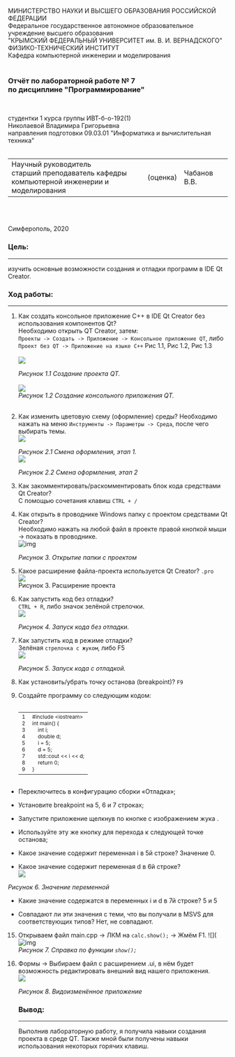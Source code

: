 МИНИСТЕРСТВО НАУКИ  И ВЫСШЕГО ОБРАЗОВАНИЯ РОССИЙСКОЙ ФЕДЕРАЦИИ  
Федеральное государственное автономное образовательное учреждение высшего образования  
"КРЫМСКИЙ ФЕДЕРАЛЬНЫЙ УНИВЕРСИТЕТ им. В. И. ВЕРНАДСКОГО"  
ФИЗИКО-ТЕХНИЧЕСКИЙ ИНСТИТУТ  
Кафедра компьютерной инженерии и моделирования
<br/><br/>

### Отчёт по лабораторной работе № 7<br/> по дисциплине "Программирование"
<br/>

студентки 1 курса группы ИВТ-б-о-192(1)  
Николаевой Владимира Григорьевна  
направления подготовки 09.03.01 "Информатика и вычислительная техника"   
<br/>

<table>
<tr><td>Научный руководитель<br/> старший преподаватель кафедры<br/> компьютерной инженерии и моделирования</td>
<td>(оценка)</td>
<td>Чабанов В.В.</td>
</tr>
</table>
<br/><br/>

Симферополь, 2020

### Цель: 

------

изучить основные возможности создания и отладки программ в IDE Qt Creator.

### Ход работы:

------



1. Как создать консольное приложение С++ в IDE Qt Creator без использования компонентов Qt?</br>
    Необходимо открыть QT Creator, затем:<br>
    `Проекты -> Создать -> Приложение -> Консольное приложение QT`, либо ` Проект без QT -> Приложение на языке C++`
    Рис 1.1, Рис 1.2, Рис 1.3<br><br>
    ![](https://sun3.43222.userapi.com/OI_kdab3Cid6d6SuDjc5B1D3WzAXj8hzd7kUYQ/lw_ps9vPcv8.jpg)<br>
   
   *Рисунок 1.1 Создание проекта QT.*<br><br>
    ![](https://sun1.43222.userapi.com/XWjWswSotCxmAf852MBVeZ3nS-Eb2O_ABzp9Cw/AXgGxi_azVM.jpg)
    <br> *Рисунок 1.2 Создание консольного приложения QT.*<br><br>
   
2. Как изменить цветовую схему (оформление) среды?
    Необходимо нажать на меню `Инструменты -> Параметры -> Среда`, после чего выбирать темы.<br>
    ![](https://sun1.43222.userapi.com/LBVgzP6bdDym-dP7kJeRRPXe2vtQYB-OdM-8aA/HRLkbC9XFPc.jpg)
    <br>

    *Рисунок 2.1 Смена оформления, этап 1.*<br>
    ![](https://sun2.43222.userapi.com/KL8SRZN9SZERGqDxq8_KY5iASrPZDXatUQg5Xg/ZDaN8VqVkd4.jpg)
    <br>

    *Рисунок 2.2 Смена оформления, этап 2*<br>

3. Как закомментировать/раскомментировать блок кода средствами Qt Creator?<br>
    С помощью сочетания клавиш `CTRL + /`

4. Как открыть в проводнике Windows папку с проектом средствами Qt Creator?<br>
    Необходимо нажать на любой файл в проекте правой кнопкой мыши -> показать в проводнике.<br>
    ![img](https://sun2.43222.userapi.com/UJOf5OC678QX_KKgPUtZ8l_Gmip2ThzkkjsECA/sKUQXz6GgVA.jpg)
    <br>

    *Рисунок 3. Открытие папки с проектом*<br>

5. Какое расширение файла-проекта используется Qt Creator?
  `.pro`<br>
  ![](https://sun9-38.userapi.com/c857128/v857128488/e8b2e/YqCqBWkRcPY.jpg)<br>Рисунок 3. Расширение проекта

6. Как запустить код без отладки?<br>
     `CTRL + R`, либо значок зелёной стрелочки.<br>
       ![](https://sun1.43222.userapi.com/4quegVLFgwb0lbTlhJeFvk922582JEN8MXMM4w/i_dl67K470I.jpg)
       <br>

     *Рисунок 4. Запуск кода без отладки.*<br>

7. Как запустить код в режиме отладки?<br>
    Зелёная `стрелочка с жуком`, либо F5<br>
    ![](https://sun9-2.userapi.com/al_dCFHEPUvnuJJnopLgC9p0t_HBYsD-MerUAQ/T3X8L0VQebc.jpg)
    <br>

    *Рисунок 5. Запуск кода с отладкой.*<br>

8. Как установить/убрать точку останова (breakpoint)?
    `F9`

9. Создайте программу со следующим кодом:
   </textarea></div>
    <div class="crayon-main" style="position: relative; z-index: 1; overflow: hidden;">
      <table class="crayon-table" style="">
        <tbody><tr class="crayon-row">
      <td class="crayon-nums " data-settings="show">
        <div class="crayon-nums-content" style="font-size: 12px !important; line-height: 15px !important;"><div class="crayon-num" data-line="crayon-5e4d633787600825781143-1">1</div><div class="crayon-num crayon-striped-num" data-line="crayon-5e4d633787600825781143-2">2</div><div class="crayon-num" data-line="crayon-5e4d633787600825781143-3">3</div><div class="crayon-num crayon-striped-num" data-line="crayon-5e4d633787600825781143-4">4</div><div class="crayon-num" data-line="crayon-5e4d633787600825781143-5">5</div><div class="crayon-num crayon-striped-num" data-line="crayon-5e4d633787600825781143-6">6</div><div class="crayon-num" data-line="crayon-5e4d633787600825781143-7">7</div><div class="crayon-num crayon-striped-num" data-line="crayon-5e4d633787600825781143-8">8</div><div class="crayon-num" data-line="crayon-5e4d633787600825781143-9">9</div></div>
      </td>
          <td class="crayon-code"><div class="crayon-pre" style="font-size: 12px !important; line-height: 15px !important; -moz-tab-size:4; -o-tab-size:4; -webkit-tab-size:4; tab-size:4;"><div class="crayon-line" id="crayon-5e4d633787600825781143-1"><span class="crayon-p">#include &lt;iostream&gt;</span></div><div class="crayon-line crayon-striped-line" id="crayon-5e4d633787600825781143-2"><span class="crayon-t">int</span><span class="crayon-h"> </span><span class="crayon-e">main</span><span class="crayon-sy">(</span><span class="crayon-sy">)</span><span class="crayon-h"> </span><span class="crayon-sy">{</span></div><div class="crayon-line" id="crayon-5e4d633787600825781143-3"><span class="crayon-h">&nbsp;&nbsp;&nbsp;&nbsp;</span><span class="crayon-t">int</span><span class="crayon-h"> </span><span class="crayon-v">i</span><span class="crayon-sy">;</span></div><div class="crayon-line crayon-striped-line" id="crayon-5e4d633787600825781143-4"><span class="crayon-h">&nbsp;&nbsp;&nbsp;&nbsp;</span><span class="crayon-t">double</span><span class="crayon-h"> </span><span class="crayon-v">d</span><span class="crayon-sy">;</span></div><div class="crayon-line" id="crayon-5e4d633787600825781143-5"><span class="crayon-h">&nbsp;&nbsp;&nbsp;&nbsp;</span><span class="crayon-v">i</span><span class="crayon-h"> </span><span class="crayon-o">=</span><span class="crayon-h"> </span><span class="crayon-cn">5</span><span class="crayon-sy">;</span></div><div class="crayon-line crayon-striped-line" id="crayon-5e4d633787600825781143-6"><span class="crayon-h">&nbsp;&nbsp;&nbsp;&nbsp;</span><span class="crayon-v">d</span><span class="crayon-h"> </span><span class="crayon-o">=</span><span class="crayon-h"> </span><span class="crayon-cn">5</span><span class="crayon-sy">;</span></div><div class="crayon-line" id="crayon-5e4d633787600825781143-7"><span class="crayon-h">&nbsp;&nbsp;&nbsp;&nbsp;</span><span class="crayon-v">std</span><span class="crayon-o">::</span><span class="crayon-r">cout</span><span class="crayon-h"> </span><span class="crayon-o">&lt;&lt;</span><span class="crayon-h"> </span><span class="crayon-v">i</span><span class="crayon-h"> </span><span class="crayon-o">&lt;&lt;</span><span class="crayon-h"> </span><span class="crayon-v">d</span><span class="crayon-sy">;</span></div><div class="crayon-line crayon-striped-line" id="crayon-5e4d633787600825781143-8"><span class="crayon-h">&nbsp;&nbsp;&nbsp;&nbsp;</span><span class="crayon-st">return</span><span class="crayon-h"> </span><span class="crayon-cn">0</span><span class="crayon-sy">;</span></div><div class="crayon-line" id="crayon-5e4d633787600825781143-9"><span class="crayon-sy">}</span></div></div></td>
        </tr>
      </tbody></table>
    </div>
   </div>

* Переключитесь в конфигурацию сборки «Отладка»;

* Установите breakpoint на 5, 6 и 7 строках;

* Запустите приложение щелкнув по кнопке с изображением жука .

* Используйте эту же кнопку для перехода к следующей точке останова;

* Какое значение содержит переменная i в 5й строке?
  Значение 0.
  
* Какое значение содержит переменная d в 6й строке?<br>
 ![](https://sun1.43222.userapi.com/W_gIbo297ig3uZMJsiqCoAS-2P4p0vunU-fjDg/8GGnrYVKEto.jpg)<br>
 
 *Рисунок 6. Значение переменной*
 
* Какие значение содержатся в переменных i и  d в 7й строке?
  5 и 5

* Совпадают ли эти значения с теми, что вы получали в MSVS для соответствующих типов? Нет, не совпадают.

15. Открываем файл main.cpp -> ЛКМ на `calc.show();` -> Жмём F1.
    ![](![img](https://sun3.43222.userapi.com/RqGfx_SQhgMLizUG94DlsENjW0p6yvg3ZLgoIQ/3ckPcZd9Chw.jpg)<br> *Рисунок 7. Справка по функции `show();`*

16. Формы -> Выбираем файл с расширением .ui, в нём будет возможность редактировать внешний вид нашего приложения.<br>
    ![](https://sun9-14.userapi.com/5AVeZmE85o5MTX5zQhB--Dk3ufzFc19L8Dgf4g/FcBX7MnlLFo.jpg)<br>

    *Рисунок 8. Видоизменённое приложение*<br>

    

    ### Вывод: 

    ------
    
    Выполнив лабораторную работу, я получила навыки создания проекта в среде QT. Также мной были получены навыки использования некоторых горячих клавиш.

